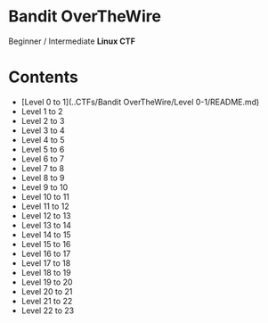 # Bandit OverTheWire

Beginner / Intermediate **Linux CTF**

Contents
======
* [Level 0 to 1](..CTFs/Bandit OverTheWire/Level 0-1/README.md)
* Level 1 to 2
* Level 2 to 3
* Level 3 to 4
* Level 4 to 5
* Level 5 to 6
* Level 6 to 7
* Level 7 to 8
* Level 8 to 9
* Level 9 to 10
* Level 10 to 11
* Level 11 to 12
* Level 12 to 13
* Level 13 to 14
* Level 14 to 15
* Level 15 to 16
* Level 16 to 17
* Level 17 to 18
* Level 18 to 19
* Level 19 to 20
* Level 20 to 21
* Level 21 to 22
* Level 22 to 23
